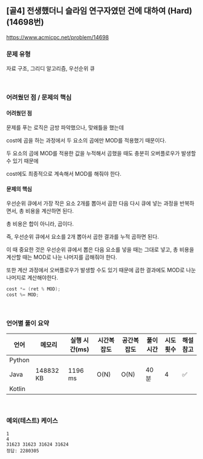 ## [골4] 전생했더니 슬라임 연구자였던 건에 대하여 (Hard) (14698번)

https://www.acmicpc.net/problem/14698

### 문제 유형

자료 구조, 그리디 알고리즘, 우선순위 큐

<br>

### 어려웠던 점 / 문제의 핵심

#### 어려웠던 점

문제를 푸는 로직은 금방 파악했으나, 맞왜틀을 했는데

cost에 곱을 하는 과정에서 두 요소의 곱에만 MOD를 적용했기 때문이다.

두 요소의 곱에 MOD를 적용한 값을 누적해서 곱했을 때도 충분히 오버플로우가 발생할 수 있기 때문에

cost에도 최종적으로 계속해서 MOD를 해줘야 한다. 



#### 문제의 핵심

우선순위 큐에서 가장 작은 요소 2개를 뽑아서 곱한 다음 다시 큐에 넣는 과정을 반복하면서, 총 비용을 계산하면 된다.

총 비용은 합이 아니라, 곱이다.

즉, 우선순위 큐에서 요소를 2개 뽑아서 곱한 결과를 누적 곱하면 된다.

이 때 중요한 것은 우선순위 큐에서 뽑은 다음 요소를 넣을 때는 그대로 넣고, 총 비용을 계산할 때는 MOD로 나눈 나머지를 곱해줘야 한다.

또한 계산 과정에서 오버플로우가 발생할 수도 있기 때문에 곱한 결과에도 MOD로 나눈 나머지로 계산해야한다.

```java
cost *= (ret % MOD);
cost %= MOD;
```

<br>

### 언어별 풀이 요약

| 언어   | 메모리    | 실행 시간(ms) | 시간복잡도 | 공간복잡도 | 풀이 시간 | 시도 횟수 | 해설 참고          |
| ------ | --------- | ------------- | ---------- | ---------- | --------- | --------- | ------------------ |
| Python |           |               |            |            |           |           |                    |
| Java   | 148832 KB | 1196 ms       | O(N)       | O(N)       | 40분      | 4         | :white_check_mark: |
| Kotlin |           |               |            |            |           |           |                    |

<br>

### 예외(테스트) 케이스

```
1
4
31623 31623 31624 31624
정답: 2280305
```

